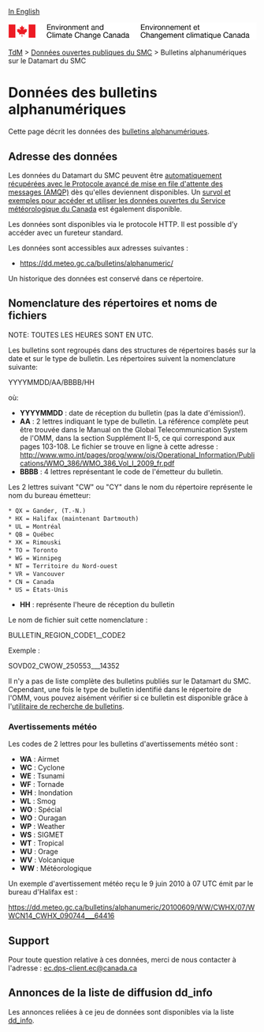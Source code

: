 [In English](readme_bulletins-datamart_en.md)

![ECCC logo](../../img_eccc-logo.png)

[TdM](../../readme_fr.md) > [Données ouvertes publiques du SMC](../readme_fr.md) > Bulletins alphanumériques sur le Datamart du SMC

# Données des bulletins alphanumériques

Cette page décrit les données des [bulletins alphanumériques](readme_bulletins_fr.md).

## Adresse des données 

Les données du Datamart du SMC peuvent être [automatiquement récupérées avec le Protocole avancé de mise en file d'attente des messages (AMQP)](../../msc-datamart/amqp_fr.md) dès qu'elles deviennent disponibles. Un [survol et exemples pour accéder et utiliser les données ouvertes du Service météorologique du Canada](../../usage-overview/readme_fr.md) est également disponible.

Les données sont disponibles via le protocole HTTP. Il est possible d’y accéder avec un fureteur standard. 

Les données sont accessibles aux adresses suivantes :

* https://dd.meteo.gc.ca/bulletins/alphanumeric/

Un historique des données est conservé dans ce répertoire.

## Nomenclature des répertoires et noms de fichiers

NOTE: TOUTES LES HEURES SONT EN UTC.

Les bulletins sont regroupés dans des structures de répertoires basés sur la date et sur le type de bulletin.
Les répertoires suivent la nomenclature suivante:

YYYYMMDD/AA/BBBB/HH

où:
* __YYYYMMDD__ : date de réception du bulletin (pas la date d'émission!).
* __AA__ : 2 lettres indiquant le type de bulletin. La référence complète
peut être trouvée dans le Manual on the Global Telecommunication System de
l'OMM, dans la section Supplément II-5, ce qui correspond aux pages
103-108. Le fichier se trouve en ligne à cette adresse :
http://www.wmo.int/pages/prog/www/ois/Operational_Information/Publications/WMO_386/WMO_386_Vol_I_2009_fr.pdf
* __BBBB__ : 4 lettres représentant le code de l'émetteur du bulletin.

Les 2 lettres suivant "CW" ou "CY" dans le nom du répertoire représente le 
nom du bureau émetteur:

    * QX = Gander, (T.-N.) 
    * HX = Halifax (maintenant Dartmouth)  
    * UL = Montréal  
    * QB = Québec 
    * XK = Rimouski  
    * TO = Toronto  
    * WG = Winnipeg  
    * NT = Territoire du Nord-ouest  
    * VR = Vancouver  
    * CN = Canada  
    * US = États-Unis 
* __HH__ : représente l'heure de réception du bulletin

Le nom de fichier suit cette nomenclature :

BULLETIN_REGION_CODE1__CODE2

Exemple :

SOVD02_CWOW_250553___14352

Il n'y a pas de liste complète des bulletins publiés sur le Datamart du SMC.
Cependant, une fois le type de bulletin identifié dans le répertoire de
l'OMM, vous pouvez aisément vérifier si ce bulletin est disponible grâce à
l'[utilitaire de recherche de bulletins](http://collaboration.cmc.ec.gc.ca/cmc/cmos/public_doc/msc-data/bulletins/CMC_Bulletin_Search_Help_fr.pdf).

### Avertissements météo

Les codes de 2 lettres pour les bulletins d'avertissements météo sont :
* __WA__ : Airmet
* __WC__ : Cyclone
* __WE__ : Tsunami
* __WF__ : Tornade
* __WH__ : Inondation
* __WL__ : Smog
* __WO__ : Spécial
* __WO__ : Ouragan
* __WP__ : Weather
* __WS__ : SIGMET
* __WT__ : Tropical
* __WU__ : Orage
* __WV__ : Volcanique
* __WW__ : Météorologique

Un exemple d'avertissement météo reçu le 9 juin 2010 à 07 UTC émit par le 
bureau d'Halifax est :

https://dd.meteo.gc.ca/bulletins/alphanumeric/20100609/WW/CWHX/07/WWCN14_CWHX_090744___64416

## Support

Pour toute question relative à ces données, merci de nous contacter à l'adresse : ec.dps-client.ec@canada.ca

## Annonces de la liste de diffusion dd_info 

Les annonces reliées à ce jeu de données sont disponibles via la liste [dd_info](https://lists.ec.gc.ca/cgi-bin/mailman/listinfo/dd_info).




























